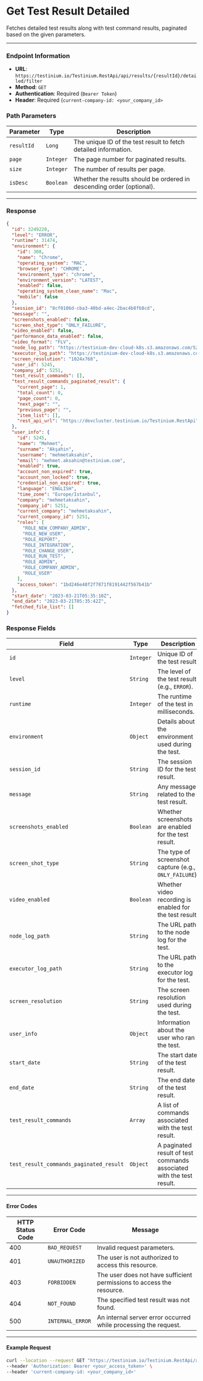 # Get Test Result Detailed

Fetches detailed test results along with test command results, paginated based on the given parameters.

***

### Endpoint Information

* **URL**: `https://testinium.io/Testinium.RestApi/api/results/{resultId}/detailed/filter`
* **Method**: `GET`
* **Authentication**: Required (`Bearer Token`)
* **Header**: Required (`current-company-id: <your_company_id>`

### Path Parameters

| Parameter  | Type      | Description                                                           |
| ---------- | --------- | --------------------------------------------------------------------- |
| `resultId` | `Long`    | The unique ID of the test result to fetch detailed information.       |
| `page`     | `Integer` | The page number for paginated results.                                |
| `size`     | `Integer` | The number of results per page.                                       |
| `isDesc`   | `Boolean` | Whether the results should be ordered in descending order (optional). |

***

### Response

```json
{
  "id": 3249220,
  "level": "ERROR",
  "runtime": 31474,
  "environment": {
    "id": 308,
    "name": "Chrome",
    "operating_system": "MAC",
    "browser_type": "CHROME",
    "environment_type": "chrome",
    "environment_version": "LATEST",
    "enabled": false,
    "operating_system_clean_name": "Mac",
    "mobile": false
  },
  "session_id": "8cf0106d-cba3-40bd-a4ec-2bac4b8f68cd",
  "message": "",
  "screenshots_enabled": false,
  "screen_shot_type": "ONLY_FAILURE",
  "video_enabled": false,
  "performance_data_enabled": false,
  "video_format": "FLV",
  "node_log_path": "https://testinium-dev-cloud-k8s.s3.amazonaws.com/5251/2023/03/21/8cf0106d-cba3-40bd-a4ec-2bac4b8f68cd/node.log",
  "executor_log_path": "https://testinium-dev-cloud-k8s.s3.amazonaws.com/5251/2023/03/21/8cf0106d-cba3-40bd-a4ec-2bac4b8f68cd/testResult.log",
  "screen_resolution": "1024x768",
  "user_id": 5245,
  "company_id": 5251,
  "test_result_commands": [],
  "test_result_commands_paginated_result": {
    "current_page": 1,
    "total_count": 0,
    "page_count": 0,
    "next_page": "",
    "previous_page": "",
    "item_list": [],
    "rest_api_url": "https://devcluster.testinium.io/Testinium.RestApi"
  },
  "user_info": {
    "id": 5245,
    "name": "Mehmet",
    "surname": "Akşahin",
    "username": "mehmetaksahin",
    "email": "mehmet.aksahin@testinium.com",
    "enabled": true,
    "account_non_expired": true,
    "account_non_locked": true,
    "credential_non_expired": true,
    "language": "ENGLISH",
    "time_zone": "Europe/Istanbul",
    "company": "mehmetaksahin",
    "company_id": 5251,
    "current_company": "mehmetaksahin",
    "current_company_id": 5251,
    "roles": [
      "ROLE_NEW_COMPANY_ADMIN",
      "ROLE_NEW_USER",
      "ROLE_REPORT",
      "ROLE_INTEGRATION",
      "ROLE_CHANGE_USER",
      "ROLE_RUN_TEST",
      "ROLE_ADMIN",
      "ROLE_COMPANY_ADMIN",
      "ROLE_USER"
    ],
    "access_token": "1bd246e48f2f7871f8191442f567b41b"
  },
  "start_date": "2023-03-21T05:35:10Z",
  "end_date": "2023-03-21T05:35:42Z",
  "fetched_file_list": []
}
```

### Response Fields

| Field                                   | Type      | Description                                                          |
| --------------------------------------- | --------- | -------------------------------------------------------------------- |
| `id`                                    | `Integer` | Unique ID of the test result.                                        |
| `level`                                 | `String`  | The level of the test result (e.g., `ERROR`).                        |
| `runtime`                               | `Integer` | The runtime of the test in milliseconds.                             |
| `environment`                           | `Object`  | Details about the environment used during the test.                  |
| `session_id`                            | `String`  | The session ID for the test result.                                  |
| `message`                               | `String`  | Any message related to the test result.                              |
| `screenshots_enabled`                   | `Boolean` | Whether screenshots are enabled for the test result.                 |
| `screen_shot_type`                      | `String`  | The type of screenshot capture (e.g., `ONLY_FAILURE`).               |
| `video_enabled`                         | `Boolean` | Whether video recording is enabled for the test result.              |
| `node_log_path`                         | `String`  | The URL path to the node log for the test.                           |
| `executor_log_path`                     | `String`  | The URL path to the executor log for the test.                       |
| `screen_resolution`                     | `String`  | The screen resolution used during the test.                          |
| `user_info`                             | `Object`  | Information about the user who ran the test.                         |
| `start_date`                            | `String`  | The start date of the test result.                                   |
| `end_date`                              | `String`  | The end date of the test result.                                     |
| `test_result_commands`                  | `Array`   | A list of commands associated with the test result.                  |
| `test_result_commands_paginated_result` | `Object`  | A paginated result of test commands associated with the test result. |

***

#### Error Codes

| HTTP Status Code | Error Code       | Message                                                               |
| ---------------- | ---------------- | --------------------------------------------------------------------- |
| 400              | `BAD_REQUEST`    | Invalid request parameters.                                           |
| 401              | `UNAUTHORIZED`   | The user is not authorized to access this resource.                   |
| 403              | `FORBIDDEN`      | The user does not have sufficient permissions to access the resource. |
| 404              | `NOT_FOUND`      | The specified test result was not found.                              |
| 500              | `INTERNAL_ERROR` | An internal server error occurred while processing the request.       |

***

#### Example Request

```bash
curl --location --request GET "https://testinium.io/Testinium.RestApi/api/results/{resultId}/detailed/filter?page=1&size=10" \
--header 'Authorization: Bearer <your_access_token>' \
--header 'current-company-id: <your_company_id>'
```
